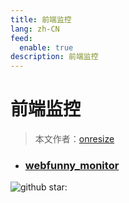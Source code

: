 ```yaml
---
title: 前端监控
lang: zh-CN
feed:
  enable: true
description: 前端监控
---
```


# 前端监控

> 本文作者：[onresize](https://github.com/onresize)


- ### [webfunny_monitor](https://github.com/a597873885/webfunny_monitor)
![github star:](https://img.shields.io/github/stars/a597873885/webfunny_monitor?color=white&label=Stars&logo=github&style=social)